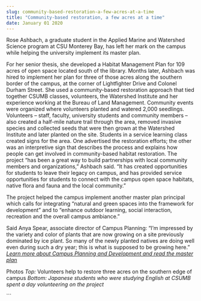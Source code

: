```yaml
---
slug: community-based-restoration-a-few-acres-at-a-time
title: "Community-based restoration, a few acres at a time"
date: January 01 2020
---
```


 
<p>
  Rose Ashbach, a graduate student in the Applied Marine and Watershed Science
  program at CSU Monterey Bay, has left her mark on the campus while helping the
  university implement its master plan.
</p>
<p>
  For her senior thesis, she developed a Habitat Management Plan for 109 acres
  of open space located south of the library. Months later, Ashbach was hired to
  implement her plan for three of those acres along the southern border of the
  campus, at the corner of Lightfighter Drive and Colonel Durham Street. She
  used a community-based restoration approach that tied together CSUMB classes,
  volunteers, the Watershed Institute and her experience working at the Bureau
  of Land Management. Community events were organized where volunteers planted
  and watered 2,000 seedlings. Volunteers – staff, faculty, university students
  and community members – also created a half-mile nature trail through the
  area, removed invasive species and collected seeds that were then grown at the
  Watershed Institute and later planted on the site. Students in a service
  learning class created signs for the area. One advertised the restoration
  efforts; the other was an interpretive sign that describes the process and
  explains how people can get involved in community-based habitat restoration.
  The project “has been a great way to build partnerships with local community
  members and organizations,” Ashbach said. “It has created opportunities for
  students to leave their legacy on campus, and has provided service
  opportunities for students to connect with the campus open space habitats,
  native flora and fauna and the local community.”
</p>
<p>
  The project helped the campus implement another master plan principal which
  calls for integrating “natural and green spaces into the framework for
  development” and to “enhance outdoor learning, social interaction, recreation
  and the overall campus ambiance.”
</p>
<p>
  Said Anya Spear, associate director of Campus Planning: “I’m impressed by the
  variety and color of plants that are now growing on a site previously
  dominated by ice plant. So many of the newly planted natives are doing well
  even during such a dry year; this is what is supposed to be growing here.”
  <em
    ><a href="https://fmp.csumb.edu/campus-planning-development"
      >Learn more about Campus Planning and Development and read the master
      plan</a
    ></em
  >
</p>
<p>
  Photos <em>Top:</em> Volunteers help to restore three acres on the southern
  edge of campus
  <em
    >Bottom: Japanese students who were studying English at CSUMB spent a day
    volunteering on the project</em
  >
</p>
```
